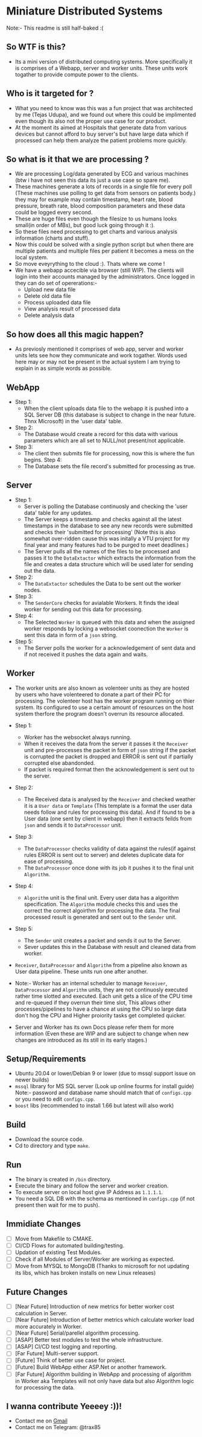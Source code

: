 # Miniature Distributed Systems

Note:- This readme is still half-baked :(

## So WTF is this?

- Its a mini version of distributed computing systems. More specifically it is comprises of a Webapp, server and worker units. These units work togather to provide compute
power to the clients.

## Who is it targeted for ?

- What you need to know was this was a fun project that was architected by me (Tejas Udupa), and we found out where this could be implimented even though its also not the proper
use case for our product.
- At the moment its aimed at Hospitals that generate data from various devices but cannot afford to buy server's but have large data which if processed can help them analyze
the patient problems more quickly.

## So what is it that we are processing ?

- We are processing Log/data generated by ECG and various machines (btw i have not seen this data its just a use case so spare me).
- These machines generate a lots of records in a single file for every poll (These machines use polling to get data from sensors on patients body.) they may for example
may contain timestamp, heart rate, blood pressure, breath rate, blood composition parameters and these data could be logged every second.
- These are huge files even though the filesize to us humans looks small(in order of MBs), but good luck going through it :).
- So these files need processing to get charts and various analysis information (charts and stuff).
- Now this could be solved with a single python script but when there are multiple patients and multiple files per patient it becomes a mess on the local system.
- So move eveyrything to the cloud :). Thats where we come !
- We have a webapp accecible via browser (still WIP). The clients will login into their accounts managed by the administrators. Once logged in they can do set of opererations:-
   - Upload new data file
   - Delete old data file
   - Process uploaded data file
   - View analysis result of processed data
   - Delete analysis data

## So how does all this magic happen?

- As previosly mentioned it comprises of web app, server and worker units lets see how they communicate and work togather. Words used here may or may not be present in the
actual system I am trying to explain in as simple words as possible.

## WebApp
- Step 1:
   - When the client uploads data file to the webapp it is pushed into a SQL Server DB (this database is subject to change in the near future. Thnx Microsoft) in the 'user data' table.
- Step 2:
   - The Database would create a record for this data with various parameters which are all set to NULL/not present/not applicable.
- Step 3:
   - The client then submits file for processing, now this is where the fun begins.
Step 4:
   - The Database sets the file record's submitted for processing as true.
  
## Server

- Step 1:
   - Server is polling the Database continuosly and checking the 'user data' table for any updates.
   - The Server keeps a timestamp and checks against all the latest timestamps in the database to see any new records were submitted and checks their 'submitted for processing'
   (Note this is also somewhat over-ridden cause this was initally a VTU project for my final year and many features had to be purged to meet deadlines.)
   - The Server pulls all the names of the files to be processed and passes it to the `DataExtactor` which extracts the information from the file and creates a data structure
   which will be used later for sending out the data.
- Step 2:
   - The `DataExtactor` schedules the Data to be sent out the worker nodes.
- Step 3:
   - The `SenderCore` checks for avialable Workers. It finds the ideal worker for sending out this data for processing.
- Step 4:
   - The Selected `Worker` is queued with this data and when the assigned worker responds by locking a websocket coonection the `Worker` is sent this data in form of a `json`
string.
- Step 5:
   - The Server polls the worker for a acknowledgement of sent data and if not received it pushes the data again and waits.

## Worker
- The worker units are also known as volenteer units as they are hosted by users who have volenteered to donate a part of their PC for processing. The volenteer host has the
worker program running on thier system. Its configured to use a certain amount of resources on the host system therfore the program doesn't overrun its resource allocated.
- Step 1:
   - Worker has the websocket always running.
   - When it receives the data from the server it passes it the `Receiver` unit and pre-processes the packet in form of `json` string if the packet is corrupted the packet is dropped and ERROR is sent out if partially corrupted else abandonded.
   - If packet is required format then the acknowledgement is sent out to the server.
- Step 2:
   - The Received data is analysed by the `Receiver` and checked weather it is a `User data` or `Template` (This template is a format the user data needs follow and rules for
   processing this data). And if found to be a User data (one sent by client in webapp) then it extracts feilds from `json` and sends it to `DataProcessor` unit.
- Step 3:
   - The `DataProcessor` checks validity of data against the rules(if against rules ERROR is sent out to server) and deletes duplicate data for ease of processing.
   - The `DataProcessor` once done with its job it pushes it to the final unit `Algorithm`.
- Step 4:
   - `Algorithm` unit is the final unit. Every user data has a algorithm specification. The `Algorithm` module checks this and uses the correct the correct algoirthm for
   processing the data. The final processed result is generated and sent out to the `Sender` unit.
- Step 5:
   - The `Sender` unit creates a packet and sends it out to the Server.
   - Sever updates this in the Database with result and cleaned data from worker.

- `Receiver`,  `DataProcessor` and `Algorithm` from a pipeline also known as User data pipeline. These units run one after another.
- Note:- Worker has an internal scheduler to manage `Receiver`,  `DataProcessor` and `Algorithm` units, they are not continuosly executed rather time slotted and executed.
Each unit gets a slice of the CPU time and re-queued if they overrun their time slot, This allows other processes/pipelines to have a chance at using the CPU so large data
don't hog the CPU and Higher proiority tasks get completed quicker.

- Server and Worker has its own Docs please refer them for more information (Even these are WIP and are subject to change when new changes are introduced as its still in its
early stages.)

## Setup/Requirements

- Ubuntu 20.04 or lower/Debian 9 or lower (due to mssql support issue on newer builds)
- `mssql` library for MS SQL server (Look up online fourms for install guide) Note:- password and database name should match that of `configs.cpp` or you need to edit `configs.cpp`.
- `boost` libs (recommended to install 1.66 but latest will also work)

## Build
- Download the source code.
- Cd to directory and type `make`.
  
## Run
- The binary is created in `/bin` directory.
- Execute the binary and follow the server and worker creation.
- To execute server on local host give IP Address as `1.1.1.1`.
- You need a SQL DB with the schema as mentioned in `configs.cpp` (if not present then wait for me to push).

## Immidiate Changes

- [ ] Move from Makefile to CMAKE.
- [ ] CI/CD Flows for automated building/testing.
- [ ] Updation of existing Test Modules.
- [ ] Check if all Modules of Server/Worker are working as expected.
- [ ] Move from MYSQL to MongoDB (Thanks to microsoft for not updating its libs, which has broken installs on new Linux releases)

## Future Changes

- [ ] [Near Future] Introduction of new metrics for better worker cost calculation in Server.
- [ ] [Near Future] Introduction of better metrics which calculate worker load more accurately in Worker.
- [ ] [Near Future] Serial/parellel algorithm processing.
- [ ] [ASAP] Better test modules to test the whole infrastructure.
- [ ] [ASAP] CI/CD test logging and reporting.
- [ ] [Far Future] Multi-server support.
- [ ] [Future] Think of better use case for project.
- [ ] [Future] Build WebApp either ASP.Net or another framework.
- [ ] [Far Future] Algorithm building in WebApp and processing of algorithm in Worker aka Templates will not only have data but also Algorithm logic for processing the data.

## I wanna contribute Yeeeey :))!

- Contact me on [Gmail](tejasudupa1285@gmail.com)
- Contact me on Telegram: @trax85
